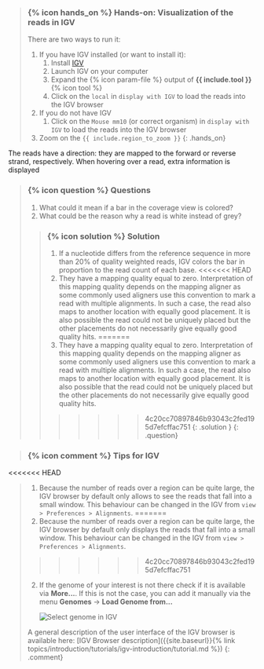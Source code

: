 > ### {% icon hands_on %} Hands-on: Visualization of the reads in IGV
>
> There are two ways to run it:
>
> 1. If you have IGV installed (or want to install it):
>     1. Install [IGV](https://software.broadinstitute.org/software/igv/download)
>     2. Launch IGV on your computer
>     3. Expand the {% icon param-file %} output of **{{ include.tool }}** {% icon tool %}
>     4. Click on the `local` in `display with IGV` to load the reads into the IGV browser
> 2. If you do not have IGV
>     1. Click on the `Mouse mm10` (or correct organism) in `display with IGV` to load the reads into the IGV browser
> 4. Zoom on the `{{ include.region_to_zoom }}`
{: .hands_on}

The reads have a direction: they are mapped to the forward or reverse strand, respectively. When hovering over a read, extra information is displayed

> ### {% icon question %} Questions
>
> 1. What could it mean if a bar in the coverage view is colored?
> 2. What could be the reason why a read is white instead of grey?
>
> > ### {% icon solution %} Solution
> > 1. If a nucleotide differs from the reference sequence in more than 20% of quality weighted reads, IGV colors the bar in proportion to the read count of each base.
<<<<<<< HEAD
> > 2. They have a mapping quality equal to zero. Interpretation of this mapping quality depends on the mapping aligner as some commonly used aligners use this convention to mark a read with multiple alignments. In such a case, the read also maps to another location with equally good placement. It is also possible the read could not be uniquely placed but the other placements do not necessarily give equally good quality hits.
=======
> > 2. They have a mapping quality equal to zero. Interpretation of this mapping quality depends on the mapping aligner as some commonly used aligners use this convention to mark a read with multiple alignments. In such a case, the read also maps to another location with equally good placement. It is also possible that the read could not be uniquely placed but the other placements do not necessarily give equally good quality hits.
>>>>>>> 4c20cc70897846b93043c2fed195d7efcffac751
> {: .solution }
{: .question}

> ### {% icon comment %} Tips for IGV
<<<<<<< HEAD
> 1. Because the number of reads over a region can be quite large, the IGV browser by default only allows to see the reads that fall into a small window. This behaviour can be changed in the IGV from `view > Preferences > Alignments`.
=======
> 1. Because the number of reads over a region can be quite large, the IGV browser by default only displays the reads that fall into a small window. This behaviour can be changed in the IGV from `view > Preferences > Alignments`.
>>>>>>> 4c20cc70897846b93043c2fed195d7efcffac751
> 2. If the genome of your interest is not there check if it is available via **More...**. If this is not the case, you can add it manually via the menu **Genomes** -> **Load Genome from...**
>
>    ![Select genome in IGV](../../images/igv_select_genome.png "Select genome in IGV")
>
> A general description of the user interface of the IGV browser is available here: [IGV Browser description]({{site.baseurl}}{% link topics/introduction/tutorials/igv-introduction/tutorial.md %})
{: .comment}
